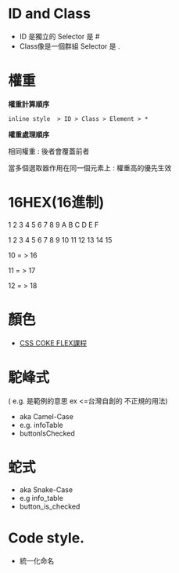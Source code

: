 # ID and Class
- ID 是獨立的  Selector 是 #
- Class像是一個群組 Selector 是 .

# 權重
**權重計算順序**

`inline style  > ID > Class > Element > *`

**權重處理順序**

相同權重 : 後者會覆蓋前者

當多個選取器作用在同一個元素上 : 權重高的優先生效

# 16HEX(16進制)
1 2 3 4 5 6 7 8 9 A  B  C  D  E  F 

1 2 3 4 5 6 7 8 9 10 11 12 13 14 15

10 = > 16

11 = > 17

12 = > 18


# 顏色
- [CSS COKE FLEX課程](https://youtu.be/_nCBQ6AIzDU?t=2797)

# 駝峰式
( e.g. 是範例的意思 ex <=台灣自創的 不正規的用法)
- aka Camel-Case
- e.g. infoTable 
- buttonIsChecked

# 蛇式
- aka Snake-Case
- e.g info_table
- button_is_checked

# Code style.
- 統一化命名